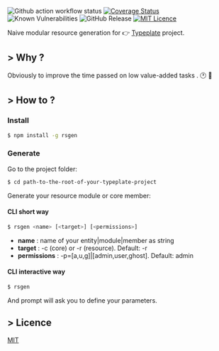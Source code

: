 ![Github action workflow status](https://github.com/steve-lebleu/rsgen/actions/workflows/build.yml/badge.svg?branch=master)
[![Coverage Status](https://coveralls.io/repos/github/konfer-be/rsgen/badge.svg?branch=master)](https://coveralls.io/github/konfer-be/rsgen?branch=master)
![Known Vulnerabilities](https://snyk.io/test/github/steve-lebleu/rsgen/badge.svg)
![GitHub Release](https://img.shields.io/github/v/release/steve-lebleu/rsgenlogo=Github)
[![MIT Licence](https://badges.frapsoft.com/os/mit/mit.svg?v=103)](https://opensource.org/licenses/mit-license.php)

Naive modular resource generation for :point_right: [Typeplate](https://github.com/steve-lebleu/ts-express-typeorm) project.

## > Why ?

Obviously to improve the time passed on low value-added tasks . :clock1: :muscle:

## > How to ?

### Install

```bash
$ npm install -g rsgen
```

### Generate

Go to the project folder:

```bash
$ cd path-to-the-root-of-your-typeplate-project
```

Generate your resource module or core member:

#### CLI short way

```bash
$ rsgen <name> [<target>] [<permissions>]
```

- **name** : name of your entity|module|member as string
- **target** :  -c (core) or -r (resource). Default: -r
- **permissions** : -p=[a,u,g]|[admin,user,ghost]. Default: admin

#### CLI interactive way

```bash
$ rsgen
```

And prompt will ask you to define your parameters.

## > Licence

[MIT](/LICENSE)